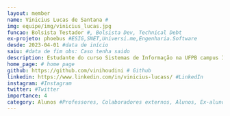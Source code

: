 ```yaml
---
layout: member
name: Vinicius Lucas de Santana #
img: equipe/img/vinicius_lucas.jpg
funcao: Bolsista Testador #, Bolsista Dev, Technical Debt
ex-projeto: phoebus #ESIG,SNET,Universi.me,Engenharia.Software
desde: 2023-04-01 #data de início
saiu: #data de fim obs: Caso tenha saido
description: Estudante do curso Sistemas de Informação na UFPB campus IV em rio tinto,tenho Competência em SQL/PLSQL,JS,C,Java. Nos meu tempo livre gosto de sair com amigos, frequentar novos lugares, praticar esportes e sempre me mantendo informado de novos assuntos.  # suas skills e gostos, fique tranquilo é apenas o começo da sua jornada
home_page: # home page
github: https://github.com/vinihoudini # Github 
linkedin: https://www.linkedin.com/in/vinicius-lucass/ #LinkedIn 
instagram: #Instagram 
twitter: #Twitter
importance: 4
category: Alunos #Professores, Colaboradores externos, Alunos, Ex-alunos
---
```

